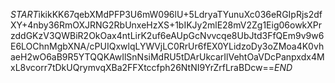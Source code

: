 $START$ikikKK67qebXMdPFP3U6mW096lU+5LdryaTYunuXc036eRGIpRjs2dfXY+4nby36RmOXJRNG2RbUnxeHzXS+1bIKJy2mlE28mV2Zg1Eig06owkXPrzddGKzV3QWBiR2OkOax4ntLirK2uf6eAUpGcNvvcqe8UbJtd3FfQEm9v9w6E6LOChnMgbXNA/cPUIQxwlqLYWVjLC0RrUr6fEX0YLidzoDy3oZMoa4K0vhaeH2wO6aB9R5YTQQKAwIlSnNsiMdRU5tDArUkcarIlVehtOaVDcPanpxdx4MxL8vcorr7tDkUQrymvqXBa2FFXtccfph26NtNI9YrZrfLraBDcw==$END$